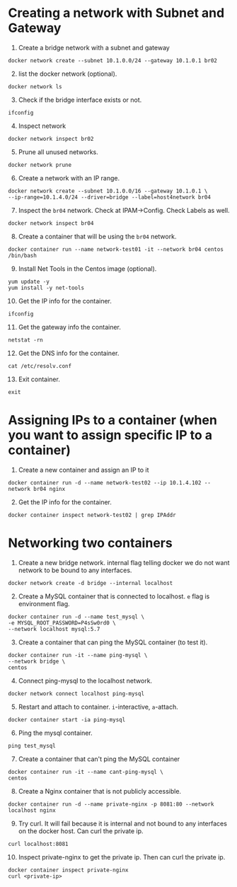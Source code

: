 # Creating a network with Subnet and Gateway
1. Create a bridge network with a subnet and gateway
```
docker network create --subnet 10.1.0.0/24 --gateway 10.1.0.1 br02
```
2. list the docker network (optional).
```
docker network ls
```
3. Check if the bridge interface exists or not.
```
ifconfig
```
4. Inspect network
```
docker network inspect br02
```
5. Prune all unused networks.
```
docker network prune
```
6. Create a network with an IP range.
```
docker network create --subnet 10.1.0.0/16 --gateway 10.1.0.1 \
--ip-range=10.1.4.0/24 --driver=bridge --label=host4network br04
```
7. Inspect the `br04` network. Check at IPAM->Config. Check Labels as well.
```
docker network inspect br04
```
8. Create a container that will be using the `br04` network.
```
docker container run --name network-test01 -it --network br04 centos /bin/bash
```
9. Install Net Tools in the Centos image (optional).
```
yum update -y
yum install -y net-tools
```
10. Get the IP info for the container.
```
ifconfig
```
11. Get the gateway info the container.
```
netstat -rn
```
12. Get the DNS info for the container.
```
cat /etc/resolv.conf
```
13. Exit container.
```
exit
```
# Assigning IPs to a container (when you want to assign specific IP to a container)
1. Create a new container and assign an IP to it
```
docker container run -d --name network-test02 --ip 10.1.4.102 --network br04 nginx
```
2. Get the IP info for the container.
```
docker container inspect network-test02 | grep IPAddr
```
# Networking two containers
1. Create a new bridge network. internal flag telling docker we do not want network to be bound to any interfaces.
```
docker network create -d bridge --internal localhost
```
2. Create a MySQL container that is connected to localhost. `e` flag is environment flag.
```
docker container run -d --name test_mysql \
-e MYSQL_ROOT_PASSWORD=P4sSw0rd0 \
--network localhost mysql:5.7
```
3. Create a container that can ping the MySQL container (to test it).
```
docker container run -it --name ping-mysql \
--network bridge \
centos
```
4. Connect ping-mysql to the localhost network.
```
docker network connect localhost ping-mysql
```
5. Restart and attach to container. `i`-interactive, `a`-attach.
```
docker container start -ia ping-mysql
```
6. Ping the mysql container.
```
ping test_mysql
```
7. Create a container that can't ping the MySQL container
```
docker container run -it --name cant-ping-mysql \
centos
```
8. Create a Nginx container that is not publicly accessible.
```
docker container run -d --name private-nginx -p 8081:80 --network localhost nginx
```
9. Try curl. It will fail because it is internal and not bound to any interfaces on the docker host. Can curl the private ip.
```
curl localhost:8081
```
10. Inspect private-nginx to get the private ip. Then can curl the private ip.
```
docker container inspect private-nginx
curl <private-ip>
```

